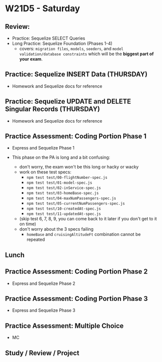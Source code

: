 # W21D5 - Saturday

## Review: 
- Practice: Sequelize SELECT Queries
- Long Practice: Sequelize Foundation (Phases 1-4)
  - covers: `migration files`, `models`, `seeders`, and `model validation/database constraints` which will be the **biggest part of your exam**.

## Practice: Sequelize INSERT Data (THURSDAY)
- Homework and Sequelize docs for reference

## Practice: Sequelize UPDATE and DELETE Singular Records (THURSDAY)
- Homework and Sequelize docs for reference

## Practice Assessment: Coding Portion Phase 1
- Express and Sequelize Phase 1

- This phase on the PA is long and a bit confusing:
  - don't worry, the exam won't be this long or hacky or wacky
  - work on these test specs:
    - `npm test test/00-flightNumber-spec.js`
    - `npm test test/01-model-spec.js`
    - `npm test test/02-inService-spec.js`
    - `npm test test/03-homeBase-spec.js`
    - `npm test test/04-maxNumPassengers-spec.js`
    - `npm test test/05-currentNumPassengers-spec.js`
    - `npm test test/10-createdAt-spec.js`
    - `npm test test/11-updatedAt-spec.js`
  - (skip test 6, 7, 8, 9, you can come back to it later if you don't get to it on time)
  - don't worry about the 3 specs failing
	- `homeBase` and `cruisingAltitudeFt` combination cannot be repeated

## Lunch

## Practice Assessment: Coding Portion Phase 2
- Express and Sequelize Phase 2

## Practice Assessment: Coding Portion Phase 3
- Express and Sequelize Phase 3

## Practice Assessment: Multiple Choice
- MC

## Study / Review / Project
